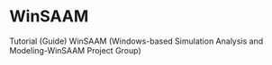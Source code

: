# WinSAAM
Tutorial (Guide) WinSAAM (Windows-based Simulation Analysis and Modeling-WinSAAM Project Group)
